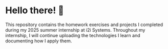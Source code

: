 # Hello there! 👋

This repository contains the homework exercises and projects I completed during my 2025 summer internship at i2i Systems. Throughout my internship, I will continue uploading the technologies I learn and documenting how I apply them.
